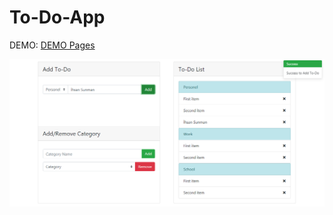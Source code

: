 # To-Do-App

DEMO: [DEMO Pages](https://ihsansunman.github.io/To-Do-App/)

<img src="https://raw.githubusercontent.com/ihsansunman/To-Do-App/main/img/To-Do%20ScreenShot.png">
